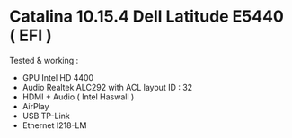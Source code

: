# Catalina 10.15.4 Dell Latitude E5440 ( EFI )

Tested & working :
- GPU Intel HD 4400
- Audio Realtek ALC292 with ACL layout ID : 32
- HDMI + Audio ( Intel Haswall )
- AirPlay
- USB TP-Link 
- Ethernet I218-LM

